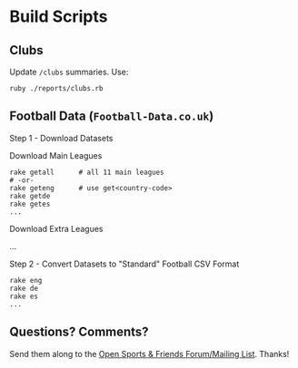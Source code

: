 # Build Scripts

## Clubs

Update `/clubs` summaries. Use:

```
ruby ./reports/clubs.rb
```


## Football Data (`Football-Data.co.uk`)

Step 1 - Download Datasets

Download Main Leagues

```
rake getall      # all 11 main leagues
# -or-
rake geteng      # use get<country-code>
rake getde
rake getes
...
```

Download Extra Leagues

...

Step 2 - Convert Datasets to "Standard" Football CSV Format

```
rake eng
rake de
rake es
...
```




## Questions? Comments?

Send them along to the
[Open Sports & Friends Forum/Mailing List](http://groups.google.com/group/opensport).
Thanks!
